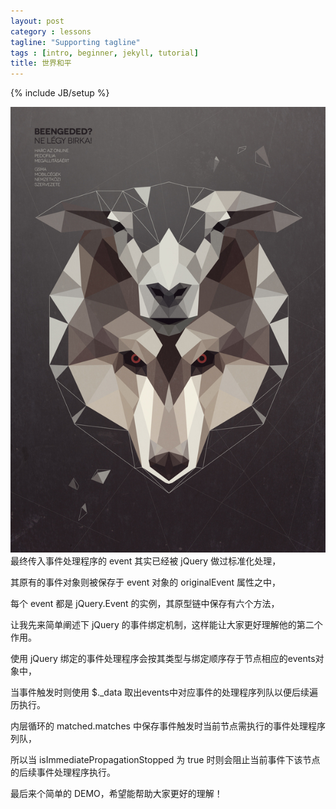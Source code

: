 ```yaml
---
layout: post
category : lessons
tagline: "Supporting tagline"
tags : [intro, beginner, jekyll, tutorial]
title: 世界和平
---
```

{% include JB/setup %}

![mahua](/images/post-image/jekyll-introduction.jpg)
最终传入事件处理程序的 event 其实已经被 jQuery 做过标准化处理，

其原有的事件对象则被保存于 event 对象的 originalEvent 属性之中，

每个 event 都是 jQuery.Event 的实例，其原型链中保存有六个方法，

让我先来简单阐述下 jQuery 的事件绑定机制，这样能让大家更好理解他的第二个作用。

使用 jQuery 绑定的事件处理程序会按其类型与绑定顺序存于节点相应的events对象中，

当事件触发时则使用 $._data 取出events中对应事件的处理程序列队以便后续遍历执行。

内层循环的 matched.matches 中保存事件触发时当前节点需执行的事件处理程序列队，

所以当 isImmediatePropagationStopped 为 true 时则会阻止当前事件下该节点的后续事件处理程序执行。

最后来个简单的 DEMO，希望能帮助大家更好的理解！